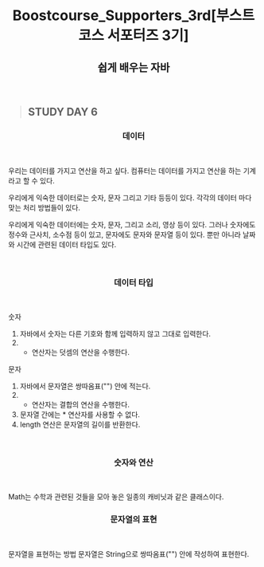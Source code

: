 <h1 align = "center">Boostcourse_Supporters_3rd[부스트코스 서포터즈 3기]</h1>
<h2 align = "center">쉽게 배우는 자바</h2>
<br>

>## STUDY DAY 6
<h3 align = "center">데이터</h3>
<br>

우리는 데이터를 가지고 연산을 하고 싶다.
컴퓨터는 데이터를 가지고 연산을 하는 기계라고 할 수 있다.

우리에게 익숙한 데이터로는 숫자, 문자 그리고 기타 등등이 있다.
각각의 데이터 마다 맞는 처리 방법들이 있다.

우리에게 익숙한 데이터에는 숫자, 문자, 그리고 소리, 영상 등이 있다.
그러나 숫자에도 정수와 근사치, 소수점 등이 있고, 문자에도 문자와 문자열 등이 있다.
뿐만 아니라 날짜와 시간에 관련된 데이터 타입도 있다.

<br>

<h3 align = "center">데이터 타입</h3>
<br>

숫자
1. 자바에서 숫자는 다른 기호와 함께 입력하지 않고 그대로 입력한다.
2. + 연산자는 덧셈의 연산을 수행한다.

문자
1. 자바에서 문자열은 쌍따옴표("") 안에 적는다.
2. + 연산자는 결합의 연산을 수행한다.
3. 문자열 간에는 * 연산자를 사용할 수 없다.
4. length 연산은 문자열의 길이를 반환한다.

<br>

<h3 align = "center">숫자와 연산</h3>
<br>

Math는 수학과 관련된 것들을 모아 놓은 일종의 캐비닛과 같은 클래스이다.
<br>

<h3 align = "center">문자열의 표현</h3>
<br>

문자열을 표현하는 방법
문자열은 String으로 쌍따옴표("") 안에 작성하여 표현한다.
